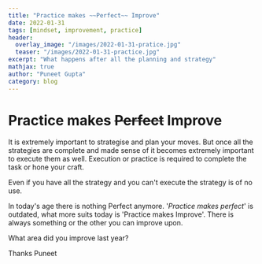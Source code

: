 ```yaml
---
title: "Practice makes ~~Perfect~~ Improve"
date: 2022-01-31
tags: [mindset, improvement, practice]
header:
  overlay_image: "/images/2022-01-31-pratice.jpg"
  teaser: "/images/2022-01-31-practice.jpg"
excerpt: "What happens after all the planning and strategy"
mathjax: true
author: "Puneet Gupta"
category: blog
---
```



# Practice makes ~~Perfect~~ Improve

It is extremely important to strategise and plan your moves. But once all the strategies are complete and made sense of it becomes extremely important to execute them as well. Execution or practice is required to complete the task or hone your craft.

Even if you have all the strategy and you can't execute the strategy is of no use.

In today's age there is nothing Perfect anymore. '*Practice makes perfect*' is outdated, what more suits today is 'Practice makes Improve'.
There is always something or the other you can improve upon.

What area did you improve last year?

Thanks
Puneet

